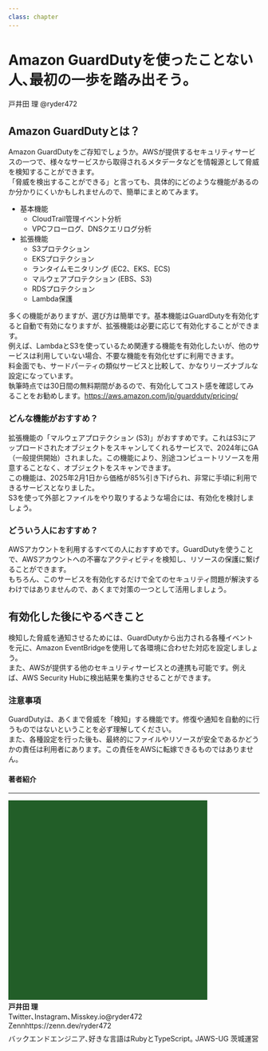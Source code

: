 ```yaml
---
class: chapter
---
```


# Amazon GuardDutyを使ったことない人､最初の一歩を踏み出そう｡

<div class="flush-right">
戸井田 理 @ryder472
</div>

## Amazon GuardDutyとは？

Amazon GuardDutyをご存知でしょうか。AWSが提供するセキュリティサービスの一つで、様々なサービスから取得されるメタデータなどを情報源として脅威を検知することができます。  
「脅威を検出することができる」と言っても、具体的にどのような機能があるのか分かりにくいかもしれませんので、簡単にまとめてみます。  

* 基本機能
  * CloudTrail管理イベント分析
  * VPCフローログ、DNSクエリログ分析
* 拡張機能
  * S3プロテクション
  * EKSプロテクション
  * ランタイムモニタリング (EC2、EKS、ECS)
  * マルウェアプロテクション (EBS、S3)
  * RDSプロテクション
  * Lambda保護

多くの機能がありますが、選び方は簡単です。基本機能はGuardDutyを有効化すると自動で有効になりますが、拡張機能は必要に応じて有効化することができます。  
例えば、LambdaとS3を使っているため関連する機能を有効化したいが、他のサービスは利用していない場合、不要な機能を有効化せずに利用できます。  
料金面でも、サードパーティの類似サービスと比較して、かなりリーズナブルな設定になっています。  
執筆時点では30日間の無料期間があるので、有効化してコスト感を確認してみることをお勧めします。<span class="footnote">https://aws.amazon.com/jp/guardduty/pricing/</span>

### どんな機能がおすすめ？

拡張機能の「マルウェアプロテクション (S3)」がおすすめです。これはS3にアップロードされたオブジェクトをスキャンしてくれるサービスで、2024年にGA（一般提供開始）されました。この機能により、別途コンピュートリソースを用意することなく、オブジェクトをスキャンできます。  
この機能は、2025年2月1日から価格が85%引き下げられ、非常に手頃に利用できるサービスとなりました。  
S3を使って外部とファイルをやり取りするような場合には、有効化を検討しましょう。

### どういう人におすすめ？

AWSアカウントを利用するすべての人におすすめです。GuardDutyを使うことで、AWSアカウントへの不審なアクティビティを検知し、リソースの保護に繋げることができます。  
もちろん、このサービスを有効化するだけで全てのセキュリティ問題が解決するわけではありませんので、あくまで対策の一つとして活用しましょう。

## 有効化した後にやるべきこと

検知した脅威を通知させるためには、GuardDutyから出力される各種イベントを元に、Amazon EventBridgeを使用して各環境に合わせた対応を設定しましょう。  
また、AWSが提供する他のセキュリティサービスとの連携も可能です。例えば、AWS Security Hubに検出結果を集約させることができます。

### 注意事項

GuardDutyは、あくまで脅威を「検知」する機能です。修復や通知を自動的に行うものではないということを必ず理解してください。  
また、各種設定を行った後も、最終的にファイルやリソースが安全であるかどうかの責任は利用者にあります。この責任をAWSに転嫁できるものではありません。

#### 著者紹介
---

<div class="author-profile">
    <img src="images/ryder472.jpg">
    <div>
        <div>
            <b>戸井田 理 </b><br>
            Twitter､Instagram､Misskey.io<a>@ryder472</a><br>
            Zenn<a>https://zenn.dev/ryder472</a><br>
        </div>
    </div>
</div>
<p style="margin-top: 0.5em; margin-bottom: 2em;">
バックエンドエンジニア､好きな言語はRubyとTypeScript｡ JAWS-UG 茨城運営
</p>
